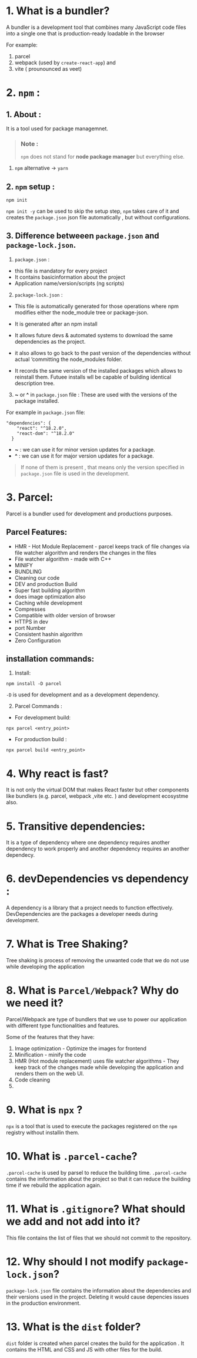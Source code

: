 # 1. What is a bundler?

A bundler is a development tool that combines many JavaScript code files into a single one that is production-ready loadable in the browser

For example:  
1. parcel 
2. webpack (used by `create-react-app`) and
3. vite ( prounounced as veet)


# 2. `npm` : 
## 1. About : 
It is a tool used for package managemnet.

>### Note : 
>`npm` does not stand for **node package manager** but everything else.

 1. `npm` alternative -> `yarn`

 ## 2. `npm` setup :
 ```
 npm init
 ```
 `npm init -y` can be used to skip the setup step, `npm` takes care of it and creates the `package.json` json file automatically , but without configurations.  

## 3. Difference betweeen `package.json` and `package-lock.json`.

1. `package.json` :

* this file is mandatory for every project
* It contains basicinformation about the project
* Application name/version/scripts (ng scripts)

2. `package-lock.json` :

* This file is automatically generated for those operations where npm modifies either the  node_module tree or package-json.

* It is generated after an npm install

* It allows future devs & automated systems to download the same dependencies as the project.

* it also allows to go back to the past version of the dependencies without actual
‘committing the node_modules folder.

* It records the same version of the installed packages which allows to reinstall them.
Futuee installs wll be capable of building identical description tree.

3. **~** or **^** in `package.json` file :
These are used with the versions of the package installed.

For example  in `package.json` file:
```
"dependencies": {
    "react": "^18.2.0",
    "react-dom": "^18.2.0"
  }
```

* **~** : we can use it for minor version updates for a package.
* **^** : we can use it for major version updates for a package.

> If none of them is present , that means only the version specified in `package.json` file is used in the development.


# 3. Parcel:

Parcel is a bundler used for development and productions purposes.

## Parcel Features:

* HMR - Hot Module Replacement - parcel keeps track of file changes via file watcher algorithm and renders the changes in the files
* File watcher algorithm - made with C++
* MINIFY
* BUNDLING
* Cleaning our code
* DEV and production Build
* Super fast building algorithm
* does image optimization also
* Caching while development
* Compresses
* Compatible with older version of browser
* HTTPS in dev
* port Number
* Consistent hashin algorithm
* Zero Configuration

## installation commands:

1. Install:
```
npm install -D parcel
```
`-D` is used for development and as a development dependency.

2. Parcel Commands :

- For development build:
```
npx parcel <entry_point> 
```
- For production build :
```
npx parcel build <entry_point> 
```

# 4. Why react is fast?

It is not only the virtual DOM that makes React faster but other components like bundlers (e.g. parcel, webpack ,vite etc. ) and development ecosystme also.  

# 5. Transitive dependencies:
It is a type of dependency where one dependency requires another dependency to work properly and another dependency requires an another dependecy.

# 6. devDependencies vs dependency :
A dependency is a library that a project needs to function effectively. DevDependencies are the packages a developer needs during development.

# 7. What is Tree Shaking?
Tree shaking is process of removing the unwanted code that we do not use while developing the application

# 8. What is `Parcel/Webpack`? Why do we need it?
Parcel/Webpack are type of bundlers that we use to power our application with different type functionalities and features.

Some of the features that they have:
  
  1. Image optimization - Optimize the images for frontend   
  2. Minification - minify the code 
  3. HMR (Hot module replacement) uses file watcher algorithms - They  keep track of the changes made while developing the application and renders them on the web UI.
  4. Code cleaning 
  5. 

# 9. What is `npx` ?
`npx` is a tool that is used to execute the packages registered on the `npm` registry without installin them.


# 10. What is `.parcel-cache`?
`.parcel-cache` is used by parsel to reduce the building time. `.parcel-cache` contains the imformation about the project so that it can reduce the building time if we rebuild the application again.

# 11. What is `.gitignore`? What should we add and not add into it?
This file contains the list of  files that we should not commit to the repository.


# 12. Why should I not modify `package-lock.json`?
`package-lock.json` file contains the information about the dependencies and their versions  used in the project. Deleting it would cause depencies issues in the production environment.

# 13. What is the `dist` folder?
`dist` folder is created when parcel creates the build for the application . It contains the HTML and CSS and JS with other files  for the build.

